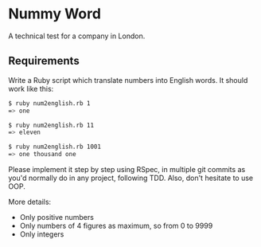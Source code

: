 # Nummy Word

A technical test for a company in London.

## Requirements

Write a Ruby script which translate numbers into English words. It should work like this:

```bash
$ ruby num2english.rb 1
=> one

$ ruby num2english.rb 11
=> eleven

$ ruby num2english.rb 1001
=> one thousand one
```

Please implement it step by step using RSpec, in multiple git commits as you'd normally do in any project, following TDD. Also, don't hesitate to use OOP.

More details:
  * Only positive numbers
  * Only numbers of 4 figures as maximum, so from 0 to 9999
  * Only integers
